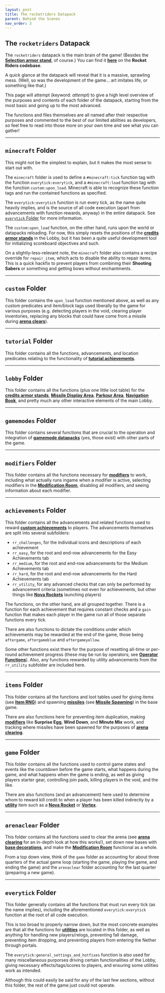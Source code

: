 ```yaml
---
layout: post
title: The rocketriders Datapack
parent: Behind the Scenes
nav_order: 3
---
```

**The `rocketriders` Datapack**
---

The `rocketriders` datapack is the main brain of the game! (Besides the **[Selection armor stand](https://zeroniaserver.github.io/RocketRidersWiki/behind_the_scenes/selection_armor_stand)**, of course.) You can find it **[here](https://github.com/ZeroniaServer/RocketRiders/tree/master/rocketriders/data)** on the **Rocket Riders codebase**.

A quick glance at the datapack will reveal that it is a massive, sprawling mess. (Well, so was the development of the game... art imitates life, or something like that.)

This page will attempt (keyword: *attempt*) to give a high level overview of the purposes and contents of each folder of the datapack, starting from the most basic and going up to the most advanced.

The functions and files themselves are all named after their respective purposes and commented to the best of our limited abilities as developers, so feel free to read into those more on your own time and see what you can gather!

---
## `minecraft` Folder

This might not be the simplest to explain, but it makes the most sense to start out with.

The `minecraft` folder is used to define a `#minecraft:tick` function tag with the function `everytick:everytick`, and a `#minecraft:load` function tag with the function `custom:upon_load`. Minecraft is able to recognize these function tags and run the contained functions as specified.

The `everytick:everytick` function is run every tick, as the name quite heavily implies, and is the source of all code execution (apart from advancements with function rewards, anyway) in the entire datapack. See [`everytick` Folder](#everytick-folder) for more information.

The `custom:upon_load` function, on the other hand, runs upon the world or datapacks reloading. For now, this simply resets the positions of the **[credits armor stands](https://zeroniaserver.github.io/RocketRidersWiki/misc/credits_armor_stands)** in the Lobby, but it has been a quite useful development tool for initializing scoreboard objectives and such.

On a slightly-less-relevant note, the `minecraft` folder also contains a recipe override for `repair_item`, which acts to disable the ability to repair items. This is a quick hackfix to prevent players from combining their **Shooting Sabers** or something and getting bows without enchantments.

---
## `custom` Folder

This folder contains the `upon_load` function mentioned above, as well as any custom predicates and item/block tags used liberally by the game for various purposes (e.g. detecting players in the void, clearing player inventories, replacing any blocks that could have come from a missile during **[arena clears](https://zeroniaserver.github.io/RocketRidersWiki/behind_the_scenes/arena_clearing)**).

---
## `tutorial` Folder

This folder contains all the functions, advancements, and location predicates relating to the functionality of **[tutorial achievements](https://zeroniaserver.github.io/RocketRidersWiki/misc/tutorial_achievements)**.

---
## `lobby` Folder

This folder contains all the functions (plus one little loot table) for the **[credits armor stands](https://zeroniaserver.github.io/RocketRidersWiki/misc/credits_armor_stands)**, **[Missile Display Area](https://zeroniaserver.github.io/RocketRidersWiki/misc/missile_display_area)**, **[Parkour Area](https://zeroniaserver.github.io/RocketRidersWiki/misc/parkour)**, **[Navigation Book](https://zeroniaserver.github.io/RocketRidersWiki/misc/navigation_book)**, and pretty much any other interactive elements of the main Lobby.

---
## `gamemodes` Folder

This folder contains several functions that are crucial to the operation and integration of **[gamemode datapacks](https://zeroniaserver.github.io/RocketRidersWiki/behind_the_scenes/gamemode_datapacks)** (yes, those exist) with other parts of the game.

---
## `modifiers` Folder

This folder contains all the functions necessary for **[modifiers](https://zeroniaserver.github.io/RocketRidersWiki/modification_room/modifiers)** to work, including what actually runs ingame when a modifier is active, selecting modifiers in the **[Modification Room](https://zeroniaserver.github.io/RocketRidersWiki/modification_room)**, disabling all modifiers, and seeing information about each modifier.

---
## `achievements` Folder

This folder contains all the advancements and related functions used to reward **[custom achievements](https://zeroniaserver.github.io/RocketRidersWiki/achievements)** to players. The advancements themselves are split into several subfolders:
- `rr_challenges`, for the individual icons and descriptions of each achievement
- `rr_easy`, for the root and end-row advancements for the Easy Achievements tab
- `rr_medium`, for the root and end-row advancements for the Medium Achievements tab
- `rr_hard`, for the root and end-row advancements for the Hard Achievements tab
- `rr_utility`, for any advanced checks that can only be performed by advancement criteria (sometimes not even for achievements, but other things like **[Nova Rockets](https://zeroniaserver.github.io/RocketRidersWiki/utilities/nova_rocket)** launching players)

The functions, on the other hand, are all grouped together. There is a function for each achievement that requires constant checks and a `gain` function that makes each player in the game run all of those separate functions every tick.

There are also functions to dictate the conditions under which achievements may be rewarded at the end of the game, those being `aftergame`, `aftergameblue` and `aftergameyellow`.

Some other functions exist there for the purpose of resetting all-time or per-round achievement progress (these may be run by operators; see **[Operator Functions](https://zeroniaserver.github.io/RocketRidersWiki/behind_the_scenes/operator_functions)**). Also, any functions rewarded by utility advancements from the `rr_utility` subfolder are included here.

---
## `items` Folder

This folder contains all the functions and loot tables used for giving items (see **[Item RNG](https://zeroniaserver.github.io/RocketRidersWiki/behind_the_scenes/item_rng)**) and spawning **[missiles](https://zeroniaserver.github.io/RocketRidersWiki/missiles)** (see **[Missile Spawning](https://zeroniaserver.github.io/RocketRidersWiki/behind_the_scenes/missile_spawning)**) in the base game.

There are also functions here for preventing item duplication, making **[modifiers](https://zeroniaserver.github.io/RocketRidersWiki/modification_room/modifiers)** like **Surprise Egg**, **Wind Down**, and **Minute Mix** work, and tracking where missiles have been spawned for the purposes of **[arena clearing](https://zeroniaserver.github.io/RocketRidersWiki/behind_the_scenes/arena_clearing)**.

---
## `game` Folder

This folder contains all the functions used to control game states and events like the countdown before the game starts, what happens during the game, and what happens when the game is ending, as well as giving players starter gear, controlling join pads, killing players in the void, and the like.

There are also functions (and an advancement) here used to determine whom to reward kill credit to when a player has been killed indirectly by a **[utility](https://zeroniaserver.github.io/RocketRidersWiki/utilities)** item such as a **[Nova Rocket](https://zeroniaserver.github.io/RocketRidersWiki/utilities/nova_rocket)** or **[Vortex](https://zeroniaserver.github.io/RocketRidersWiki/utilities/vortex)**.

---
## `arenaclear` Folder

This folder contains all the functions used to clear the arena (see **[arena clearing](https://zeroniaserver.github.io/RocketRidersWiki/behind_the_scenes/arena_clearing)** for an in-depth look at how this works!), set down new bases with **[base decorations](https://zeroniaserver.github.io/RocketRidersWiki/modification_room/base_customizer)**, and make the **[Modification Room](https://zeroniaserver.github.io/RocketRidersWiki/modification_room)** functional as a whole.

From a top down view, think of the `game` folder as accounting for about three quarters of the actual game loop (starting the game, playing the game, and ending the game) and the `arenaclear` folder accounting for the last quarter (preparing a new game).

---
## `everytick` Folder

This folder generally contains all the functions that must run every tick (as the name implies), including the aforementioned `everytick:everytick` function at the root of all code execution.

This is too broad to properly narrow down, but the most concrete examples are that all the functions for **[utilities](https://zeroniaserver.github.io/RocketRidersWiki/utilities)** are located in this folder, as well as anything for handling new players/relogs, preventing fall damage, preventing item dropping, and preventing players from entering the Nether through portals.

The `everytick:general_settings_and_hotfixes` function is also used for many miscellaneous purporses driving certain functionalities of the Lobby, giving necessary effects/tags/scores to players, and ensuring some utilities work as intended.

Although this could easily be said for any of the last few sections, without this folder, the rest of the game just could not operate.